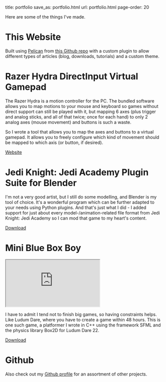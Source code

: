 title: portfolio
save_as: portfolio.html
url: portfolio.html
page-order: 20

Here are some of the things I've made.

# This Website

Built using [Pelican](http://blog.getpelican.com/) from [this Github repo](https://github.com/mrwonko/homepage/) with a custom plugin to allow different types of articles (blog, downloads, tutorials) and a custom theme.

# Razer Hydra DirectInput Virtual Gamepad

The Razer Hydra is a motion controller for the PC. The bundled software allows you to map motions to your mouse and keyboard so games without direct support can still be played with it, but mapping 6 axes (plus trigger and analog sticks, and all of that twice; once for each hand) to only 2 analog axes (mouse movement) and buttons is such a waste.

So I wrote a tool that allows you to map the axes and buttons to a virtual gamepad. It allows you to freely configure which kind of movement should be mapped to which axis (or button, if desired).

[Website](http://sixense.com/forum/vbulletin/showthread.php?3203-DirectInput-virtual-gamepad-%28version-0-4f%29)

# Jedi Knight: Jedi Academy Plugin Suite for Blender

I'm not a very good artist, but I still do some modelling, and Blender is my tool of choice. It's a wonderful program which can be further adapted to your needs using Python plugins. And that's just what I did - I added support for just about every model-/animation-related file format from Jedi Knight: Jedi Academy so I can mod that game to my heart's content.

[Download]({filename}/downloads/blendersuite.md)

# Mini Blue Box Boy

<div class="embed-responsive embed-responsive-4by3">
    <iframe class="embed-responsive-item" src="https://www.youtube.com/embed/OHFIjCSOEQ0?rel=0" allowfullscreen></iframe>
</div>

I have to admit I tend not to finish big games, so having constraints helps. Like Ludum Dare, where you have to create a game within 48 hours. This is one such game, a platformer I wrote in C++ using the framework SFML and the physics library Box2D for Ludum Dare 22.

[Download]({filename}/downloads/miniblueboxboy.md)

# Github

Also check out my [Github profile](https://github.com/mrwonko) for an assortment of other projects.